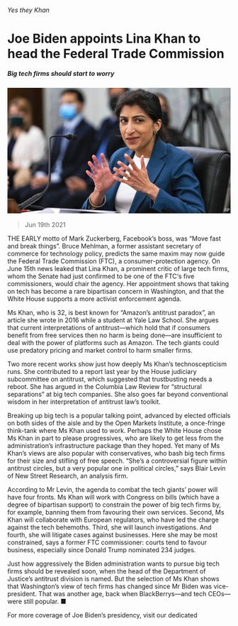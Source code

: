 ###### Yes they Khan

# Joe Biden appoints Lina Khan to head the Federal Trade Commission 

##### Big tech firms should start to worry 

![image](images/20210619_USP006_0.jpg) 

> Jun 19th 2021 

THE EARLY motto of Mark Zuckerberg, Facebook’s boss, was “Move fast and break things”. Bruce Mehlman, a former assistant secretary of commerce for technology policy, predicts the same maxim may now guide the Federal Trade Commission (FTC), a consumer-protection agency. On June 15th news leaked that Lina Khan, a prominent critic of large tech firms, whom the Senate had just confirmed to be one of the FTC‘s five commissioners, would chair the agency. Her appointment shows that taking on tech has become a rare bipartisan concern in Washington, and that the White House supports a more activist enforcement agenda.

Ms Khan, who is 32, is best known for “Amazon’s antitrust paradox”, an article she wrote in 2016 while a student at Yale Law School. She argues that current interpretations of antitrust—which hold that if consumers benefit from free services then no harm is being done—are insufficient to deal with the power of platforms such as Amazon. The tech giants could use predatory pricing and market control to harm smaller firms.


Two more recent works show just how deeply Ms Khan’s technoscepticism runs. She contributed to a report last year by the House judiciary subcommittee on antitrust, which suggested that trustbusting needs a reboot. She has argued in the Columbia Law Review for “structural separations” at big tech companies. She also goes far beyond conventional wisdom in her interpretation of antitrust law’s toolkit.

Breaking up big tech is a popular talking point, advanced by elected officials on both sides of the aisle and by the Open Markets Institute, a once-fringe think-tank where Ms Khan used to work. Perhaps the White House chose Ms Khan in part to please progressives, who are likely to get less from the administration’s infrastructure package than they hoped. Yet many of Ms Khan’s views are also popular with conservatives, who bash big tech firms for their size and stifling of free speech. “She’s a controversial figure within antitrust circles, but a very popular one in political circles,” says Blair Levin of New Street Research, an analysis firm.

According to Mr Levin, the agenda to combat the tech giants’ power will have four fronts. Ms Khan will work with Congress on bills (which have a degree of bipartisan support) to constrain the power of big tech firms by, for example, banning them from favouring their own services. Second, Ms Khan will collaborate with European regulators, who have led the charge against the tech behemoths. Third, she will launch investigations. And fourth, she will litigate cases against businesses. Here she may be most constrained, says a former FTC commissioner: courts tend to favour business, especially since Donald Trump nominated 234 judges.

Just how aggressively the Biden administration wants to pursue big tech firms should be revealed soon, when the head of the Department of Justice’s antitrust division is named. But the selection of Ms Khan shows that Washington’s view of tech firms has changed since Mr Biden was vice-president. That was another age, back when BlackBerrys—and tech CEOs—were still popular. ■

For more coverage of Joe Biden’s presidency, visit our dedicated 

